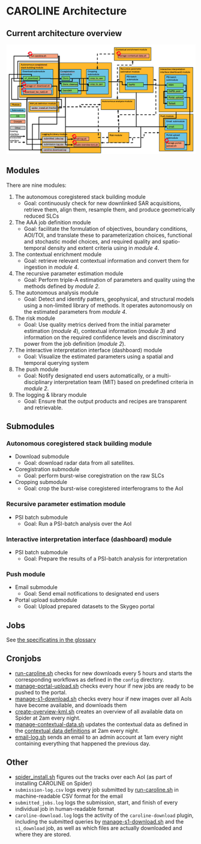 # CAROLINE Architecture

## Current architecture overview
![Architecture_v2.3.4](assets/Caroline_v2.3.4.png)


## Modules
There are nine modules:
1. The autonomous coregistered stack building module
    - Goal: continuously check for new downlinked SAR acquisitions, retrieve them, align them, resample them, and produce geometrically reduced SLCs
2. The AAA job definition module
    - Goal: facilitate the formulation of objectives, boundary conditions, AOI/TOI, and translate these to parameterization choices, functional and stochastic model choices, and required quality and spatio-temporal density and extent criteria using in _module 4_.
3. The contextual enrichment module
   - Goal: retrieve relevant contextual information and convert them for ingestion in _module 4_.
4. The recursive parameter estimation module
   - Goal: Perform triple-A estimation of parameters and quality using the methods defined by _module 2_.
5. The autonomous analysis module
   - Goal: Detect and identify patters, geophysical, and structural models using a non-limited library of methods. It operates autonomously on the estimated parameters from _module 4_.
6. The risk module
   - Goal: Use quality metrics derived from the initial parameter estimation (_module 4_), contextual information (_module 3_) and information on the required confidence levels and discriminatory power from the job definition (_module 2_).
7. The interactive interpretation interface (dashboard) module
   - Goal: Visualize the estimated parameters using a spatial and temporal querying system
8. The push module
   - Goal: Notify designated end users automatically, or a multi-disciplinary interpretation team (MIT) based on predefined criteria in _module 2_.
9. The logging & library module
   - Goal: Ensure that the output products and recipes are transparent and retrievable.

## Submodules

### Autonomous coregistered stack building module
- Download submodule
  - Goal: download radar data from all satellites.
- Coregistration submodule
  - Goal: perform burst-wise coregistration on the raw SLCs
- Cropping submodule
  - Goal: crop the burst-wise coregistered interferograms to the AoI

### Recursive parameter estimation module
- PSI batch submodule
  - Goal: Run a PSI-batch analysis over the AoI

### Interactive interpretation interface (dashboard) module
- PSI batch submodule
  - Goal: Prepare the results of a PSI-batch analysis for interpretation


### Push module
- Email submodule
  - Goal: Send email notifications to designated end users
- Portal upload submodule
  - Goal: Upload prepared datasets to the Skygeo portal

## Jobs
See [the specificatins in the glossary](glossary.md#jobs)

## Cronjobs
- [run-caroline.sh](../scripts/run-caroline.sh) checks for new downloads every 5 hours and starts the corresponding workflows as defined in the `config` directory.
- [manage-portal-upload.sh](../scripts/manage-portal-upload.sh) checks every hour if new jobs are ready to be pushed to the portal.
- [manage-s1-download.sh](../scripts/manage-s1-download.sh) checks every hour if new images over all AoIs have become available, and downloads them
- [create-overview-kml.sh](../scripts/create-overview-kml.sh) creates an overview of all available data on Spider at 2am every night.
- [manage-contextual-data.sh](../scripts/manage-contextual-data.sh) updates the contextual data as defined in the [contextual data definitions](../config/contextual-data-definitions.yaml) at 2am every night.
- [email-log.sh](../scripts/email-log.sh) sends an email to an admin account at 1am every night containing everything that happened the previous day.



## Other
- [spider_install.sh](../spider-install.sh) figures out the tracks over each AoI (as part of installing CAROLINE on Spider)
- `submission-log.csv` logs every job submitted by [run-caroline.sh](../scripts/run-caroline.sh) in machine-readable CSV format for the email
- `submitted_jobs.log` logs the submission, start, and finish of every individual job in human-readable format
- `caroline-download.log` logs the activity of the `caroline-download` plugin, including the submitted queries by [manage-s1-download.sh](../scripts/manage-s1-download.sh) and the `s1_download` job, as well as which files are actually downloaded and where they are stored.

